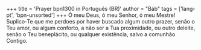 +++
title = 'Prayer bpn1300 in Português (BR)'
author = "Báb"
tags = ['lang-pt', 'bpn-unsorted']
+++
Ó meu Deus, ó meu Senhor, ó meu Mestre! Suplico-Te que me perdoes por haver buscado algum outro prazer, senão o Teu amor, ou algum conforto, a não ser a Tua proximidade, ou outro deleite, senão o Teu beneplácito, ou qualquer existência, salvo a comunhão Contigo.
